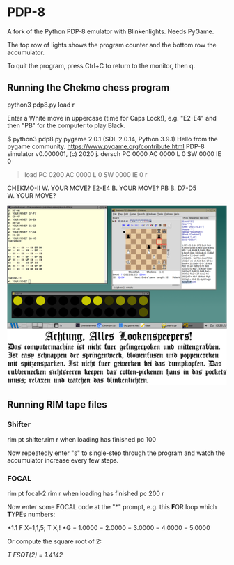 # PDP-8

A fork of the Python PDP-8 emulator with Blinkenlights. Needs PyGame.

The top row of lights shows the program counter and the bottom row the accumulator.

To quit the program, press Ctrl+C to return to the monitor, then q.

## Running the Chekmo chess program

 python3 pdp8.py
 load
 r

Enter a White move in uppercase (time for Caps Lock!), e.g. "E2-E4" and then "PB" for the computer to play Black.

 $ python3 pdp8.py
 pygame 2.0.1 (SDL 2.0.14, Python 3.9.1)
 Hello from the pygame community. https://www.pygame.org/contribute.html
 PDP-8 simulator v0.000001, (c) 2020 j. dersch
 PC 0000 AC 0000 L 0 SW 0000 IE 0
 > load
 PC 0200 AC 0000 L 0 SW 0000 IE 0
 > r

 CHEKMO-II
 W. YOUR MOVE? E2-E4
 B. YOUR MOVE? PB
 B. D7-D5  
 W. YOUR MOVE? 

![screenshot](https://github.com/mdoege/PDP-8/raw/master/chekmo.png "screenshot")
![blinkenlights](https://github.com/mdoege/PDP-8/raw/master/Das_Blinkenlights.gif "very important blinkenlights sign")

## Running RIM tape files

### Shifter

 rim
 pt shifter.rim
 r
 <Ctrl-C> when loading has finished
 pc 100

Now repeatedly enter "s" to single-step through the program and watch the accumulator increase every few steps.

### FOCAL

 rim
 pt focal-2.rim
 r
 <Ctrl-C> when loading has finished
 pc 200
 r

Now enter some FOCAL code at the "*" prompt, e.g. this **F**OR loop which **T**YPEs numbers:

 *1.1 F X=1,1,5; T X,!
 *G
 =    1.0000
 =    2.0000
 =    3.0000
 =    4.0000
 =    5.0000

Or compute the square root of 2:

 *T FSQT(2)
 =    1.4142*
